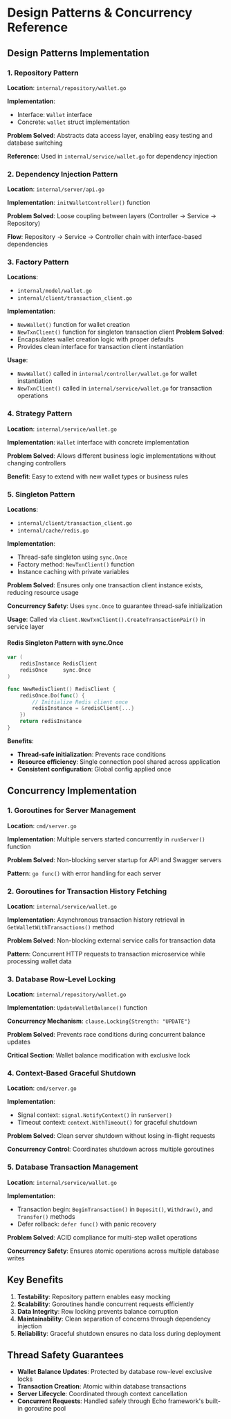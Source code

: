 # Design Patterns & Concurrency Reference

## Design Patterns Implementation

### 1. Repository Pattern
**Location**: `internal/repository/wallet.go`

**Implementation**:
- Interface: `Wallet` interface
- Concrete: `wallet` struct implementation

**Problem Solved**:
Abstracts data access layer, enabling easy testing and database switching

**Reference**: Used in `internal/service/wallet.go` for dependency injection

### 2. Dependency Injection Pattern
**Location**: `internal/server/api.go`

**Implementation**:
`initWalletController()` function

**Problem Solved**:
Loose coupling between layers (Controller → Service → Repository)

**Flow**: Repository → Service → Controller chain with interface-based dependencies

### 3. Factory Pattern
**Locations**: 
- `internal/model/wallet.go`
- `internal/client/transaction_client.go`

**Implementation**:
- `NewWallet()` function for wallet creation
- `NewTxnClient()` function for singleton transaction client
**Problem Solved**:
- Encapsulates wallet creation logic with proper defaults
- Provides clean interface for transaction client instantiation

**Usage**: 
- `NewWallet()` called in `internal/controller/wallet.go` for wallet instantiation
- `NewTxnClient()` called in `internal/service/wallet.go` for transaction operations

### 4. Strategy Pattern
**Location**: `internal/service/wallet.go`

**Implementation**:
`Wallet` interface with concrete implementation

**Problem Solved**:
Allows different business logic implementations without changing controllers

**Benefit**: Easy to extend with new wallet types or business rules

### 5. Singleton Pattern
**Locations**: 
- `internal/client/transaction_client.go`
- `internal/cache/redis.go`

**Implementation**:
- Thread-safe singleton using `sync.Once`
- Factory method: `NewTxnClient()` function
- Instance caching with private variables

**Problem Solved**:
Ensures only one transaction client instance exists, reducing resource usage

**Concurrency Safety**: Uses `sync.Once` to guarantee thread-safe initialization

**Usage**: Called via `client.NewTxnClient().CreateTransactionPair()` in service layer

#### Redis Singleton Pattern with sync.Once

```go
var (
    redisInstance RedisClient
    redisOnce     sync.Once
)

func NewRedisClient() RedisClient {
    redisOnce.Do(func() {
        // Initialize Redis client once
        redisInstance = &redisClient{...}
    })
    return redisInstance
}
```

**Benefits**:
- **Thread-safe initialization**: Prevents race conditions
- **Resource efficiency**: Single connection pool shared across application
- **Consistent configuration**: Global config applied once

## Concurrency Implementation

### 1. Goroutines for Server Management
**Location**: `cmd/server.go`

**Implementation**:
Multiple servers started concurrently in `runServer()` function

**Problem Solved**:
Non-blocking server startup for API and Swagger servers

**Pattern**: `go func()` with error handling for each server

### 2. Goroutines for Transaction History Fetching
**Location**: `internal/service/wallet.go`

**Implementation**:
Asynchronous transaction history retrieval in `GetWalletWithTransactions()` method

**Problem Solved**:
Non-blocking external service calls for transaction data

**Pattern**: Concurrent HTTP requests to transaction microservice while processing wallet data

### 3. Database Row-Level Locking
**Location**: `internal/repository/wallet.go`

**Implementation**:
`UpdateWalletBalance()` function

**Concurrency Mechanism**:
`clause.Locking{Strength: "UPDATE"}`

**Problem Solved**:
Prevents race conditions during concurrent balance updates

**Critical Section**: Wallet balance modification with exclusive lock

### 4. Context-Based Graceful Shutdown
**Location**: `cmd/server.go`

**Implementation**:
- Signal context: `signal.NotifyContext()` in `runServer()`
- Timeout context: `context.WithTimeout()` for graceful shutdown

**Problem Solved**:
Clean server shutdown without losing in-flight requests

**Concurrency Control**: Coordinates shutdown across multiple goroutines

### 5. Database Transaction Management
**Location**: `internal/service/wallet.go`

**Implementation**:
- Transaction begin: `BeginTransaction()` in `Deposit()`, `Withdraw()`, and `Transfer()` methods
- Defer rollback: `defer func()` with panic recovery

**Problem Solved**:
ACID compliance for multi-step wallet operations

**Concurrency Safety**: Ensures atomic operations across multiple database writes

## Key Benefits

1. **Testability**: Repository pattern enables easy mocking
2. **Scalability**: Goroutines handle concurrent requests efficiently
3. **Data Integrity**: Row locking prevents balance corruption
4. **Maintainability**: Clean separation of concerns through dependency injection
5. **Reliability**: Graceful shutdown ensures no data loss during deployment

## Thread Safety Guarantees

- **Wallet Balance Updates**: Protected by database row-level exclusive locks
- **Transaction Creation**: Atomic within database transactions
- **Server Lifecycle**: Coordinated through context cancellation
- **Concurrent Requests**: Handled safely through Echo framework's built-in goroutine pool